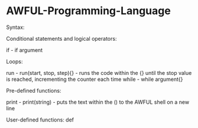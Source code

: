 # AWFUL-Programming-Language

Syntax:

Conditional statements and logical operators:

if - if argument

Loops:

run - run(start, stop, step){} - runs the code within the {} until the stop value is reached, incrementing the counter each time
while - while argument{}

Pre-defined functions:

print - print(string) - puts the text within the () to the AWFUL shell on a new line

User-defined functions:
def
